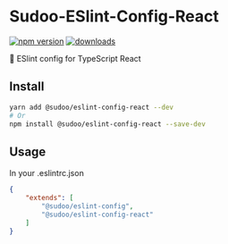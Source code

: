 # Sudoo-ESlint-Config-React

[![npm version](https://badge.fury.io/js/%40sudoo%2Feslint-config-react.svg)](https://www.npmjs.com/package/@sudoo/eslint-config-react)
[![downloads](https://img.shields.io/npm/dm/@sudoo/eslint-config-react.svg)](https://www.npmjs.com/package/@sudoo/eslint-config-react)

:dizzy: ESlint config for TypeScript React

## Install

```sh
yarn add @sudoo/eslint-config-react --dev
# Or
npm install @sudoo/eslint-config-react --save-dev
```

## Usage

In your .eslintrc.json

```json
{
    "extends": [
        "@sudoo/eslint-config",
        "@sudoo/eslint-config-react"
    ]
}
```
